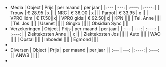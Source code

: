 - Media
  | Object | Prijs | per maand | per jaar |
  | :--- | ---: |  :----:  | :----: |
  | Trouw | € 28.95 | x ||
  | NRC | € 36.00 | x ||
  | Parool | € 33.95 | x ||
  | VPRO lidm | € 17.50||x|
  | VPRO gids | € 92.50||x|
  | KPN ||||
  | Tel. Anne ||||
  | Tel. Jos ||||
  | Usenet ||||
  | Gingko ||||
  | Obsidian Sync ||||
- Verzekeringen
  | Object | Prijs | per maand | per jaar |
  | :--- | ---: |  :----:  | :----: |
  | Ziektekosten Anne | | x ||
  | Ziektekosten Jos ||||
  | Auto ||||
  | WAO ||||
  | Opstal ||||
  | Inboedel ||||
  | Egmond ||||
-
- Diversen
  | Object | Prijs | per maand | per jaar |
  | :--- | ---: |  :----:  | :----: |
  | ANWB | | ||
-